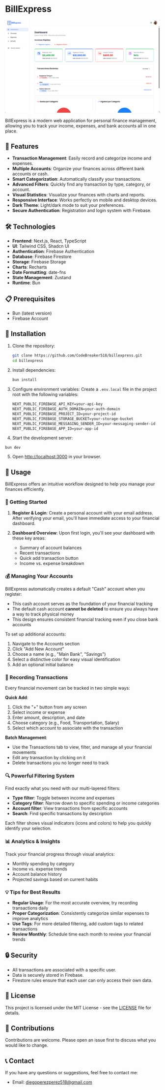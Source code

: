 # BillExpress

![BillExpress Logo](public/screenshots/Dashboard.png)

BillExpress is a modern web application for personal finance management, allowing you to track your income, expenses, and bank accounts all in one place.

## 🚀 Features

-   **Transaction Management**: Easily record and categorize income and expenses.
-   **Multiple Accounts**: Organize your finances across different bank accounts or cash.
-   **Smart Categorization**: Automatically classify your transactions.
-   **Advanced Filters**: Quickly find any transaction by type, category, or account.
-   **Visual Statistics**: Visualize your finances with charts and reports.
-   **Responsive Interface**: Works perfectly on mobile and desktop devices.
-   **Dark Theme**: Light/dark mode to suit your preferences.
-   **Secure Authentication**: Registration and login system with Firebase.

## 🛠️ Technologies

-   **Frontend**: Next.js, React, TypeScript
-   **UI**: Tailwind CSS, Shadcn UI
-   **Authentication**: Firebase Authentication
-   **Database**: Firebase Firestore
-   **Storage**: Firebase Storage
-   **Charts**: Recharts
-   **Date Formatting**: date-fns
-   **State Management**: Zustand
-   **Runtime**: Bun

## 📋 Prerequisites

-   Bun (latest version)
-   Firebase Account

## 🔧 Installation

1.  Clone the repository:
    ```bash
    git clone https://github.com/CodeBreaker518/billexpress.git
    cd billexpress
    ```

2.  Install dependencies:
    ```bash
    bun install
    ```

3.  Configure environment variables:
    Create a `.env.local` file in the project root with the following variables:
    ```
    NEXT_PUBLIC_FIREBASE_API_KEY=your-api-key
    NEXT_PUBLIC_FIREBASE_AUTH_DOMAIN=your-auth-domain
    NEXT_PUBLIC_FIREBASE_PROJECT_ID=your-project-id
    NEXT_PUBLIC_FIREBASE_STORAGE_BUCKET=your-storage-bucket
    NEXT_PUBLIC_FIREBASE_MESSAGING_SENDER_ID=your-messaging-sender-id
    NEXT_PUBLIC_FIREBASE_APP_ID=your-app-id
    ```

4.  Start the development server:
```bash
bun dev
```

5.  Open [http://localhost:3000](http://localhost:3000) in your browser.

## 📱 Usage

BillExpress offers an intuitive workflow designed to help you manage your finances efficiently.

### 🔐 Getting Started

1. **Register & Login**: Create a personal account with your email address. After verifying your email, you'll have immediate access to your financial dashboard.

2. **Dashboard Overview**: Upon first login, you'll see your dashboard with these key areas:
   - Summary of account balances
   - Recent transactions
   - Quick add transaction button
   - Income vs. expense breakdown

### 💰 Managing Your Accounts

BillExpress automatically creates a default "Cash" account when you register:
- This cash account serves as the foundation of your financial tracking
- The default cash account **cannot be deleted** to ensure you always have a way to track physical money
- This design ensures consistent financial tracking even if you close bank accounts

To set up additional accounts:
1. Navigate to the Accounts section
2. Click "Add New Account"
3. Choose a name (e.g., "Main Bank", "Savings")
4. Select a distinctive color for easy visual identification
5. Add an optional initial balance

### 📝 Recording Transactions

Every financial movement can be tracked in two simple ways:

**Quick Add**:
1. Click the "+" button from any screen
2. Select income or expense
3. Enter amount, description, and date
4. Choose category (e.g., Food, Transportation, Salary)
5. Select which account to associate with the transaction

**Batch Management**:
- Use the Transactions tab to view, filter, and manage all your financial movements
- Edit any transaction by clicking on it
- Delete transactions you no longer need to track

### 🔍 Powerful Filtering System

Find exactly what you need with our multi-layered filters:
- **Type filter**: Toggle between income and expenses
- **Category filter**: Narrow down to specific spending or income categories
- **Account filter**: View transactions from specific accounts
- **Search**: Find specific transactions by description

Each filter shows visual indicators (icons and colors) to help you quickly identify your selection.

### 📊 Analytics & Insights

Track your financial progress through visual analytics:
- Monthly spending by category
- Income vs. expense trends
- Account balance history
- Projected savings based on current habits

### 💡 Tips for Best Results

- **Regular Usage**: For the most accurate overview, try recording transactions daily
- **Proper Categorization**: Consistently categorize similar expenses to improve analytics
- **Use Tags**: For more detailed filtering, add custom tags to related transactions
- **Review Monthly**: Schedule time each month to review your financial trends

## 🔒 Security

-   All transactions are associated with a specific user.
-   Data is securely stored in Firebase.
-   Firestore rules ensure that each user can only access their own data.

## 📄 License

This project is licensed under the MIT License - see the [LICENSE](LICENSE) file for details.

## 👥 Contributions

Contributions are welcome. Please open an issue first to discuss what you would like to change.

## 📞 Contact

If you have any questions or suggestions, feel free to contact me:

-   Email: <diegoperezperez518@gmail.com>
